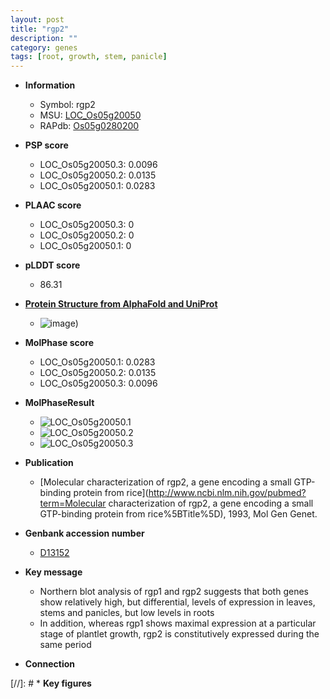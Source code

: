 ```yaml
---
layout: post
title: "rgp2"
description: ""
category: genes
tags: [root, growth, stem, panicle]
---
```


* **Information**  
    + Symbol: rgp2  
    + MSU: [LOC_Os05g20050](http://rice.plantbiology.msu.edu/cgi-bin/ORF_infopage.cgi?orf=LOC_Os05g20050)  
    + RAPdb: [Os05g0280200](http://rapdb.dna.affrc.go.jp/viewer/gbrowse_details/irgsp1?name=Os05g0280200)  

* **PSP score**  
    + LOC_Os05g20050.3: 0.0096 
    + LOC_Os05g20050.2: 0.0135 
    + LOC_Os05g20050.1: 0.0283 

* **PLAAC score**  
    + LOC_Os05g20050.3: 0 
    + LOC_Os05g20050.2: 0 
    + LOC_Os05g20050.1: 0 

* **pLDDT score**
    + 86.31

* **[Protein Structure from AlphaFold and UniProt](https://www.uniprot.org/uniprotkb/Q40723/entry#structure)**
    + ![image](https://ricepsp.github.io/images/Q4/AF-Q40723-F1.png))

* **MolPhase score**
    + LOC_Os05g20050.1: 0.0283
    + LOC_Os05g20050.2: 0.0135
    + LOC_Os05g20050.3: 0.0096

* **MolPhaseResult**
    + ![LOC_Os05g20050.1](https://ricepsp.github.io/pictures/LOC_Os05g/LOC_Os05g20050.1.png)
    + ![LOC_Os05g20050.2](https://ricepsp.github.io/pictures/LOC_Os05g/LOC_Os05g20050.2.png)
    + ![LOC_Os05g20050.3](https://ricepsp.github.io/pictures/LOC_Os05g/LOC_Os05g20050.3.png)

* **Publication**  
    + [Molecular characterization of rgp2, a gene encoding a small GTP-binding protein from rice](http://www.ncbi.nlm.nih.gov/pubmed?term=Molecular characterization of rgp2, a gene encoding a small GTP-binding protein from rice%5BTitle%5D), 1993, Mol Gen Genet.

* **Genbank accession number**  
    + [D13152](http://www.ncbi.nlm.nih.gov/nuccore/D13152)

* **Key message**  
    + Northern blot analysis of rgp1 and rgp2 suggests that both genes show relatively high, but differential, levels of expression in leaves, stems and panicles, but low levels in roots
    + In addition, whereas rgp1 shows maximal expression at a particular stage of plantlet growth, rgp2 is constitutively expressed during the same period

* **Connection**  

[//]: # * **Key figures**  


